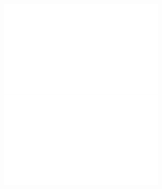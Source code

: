 ![](https://raw.githubusercontent.com/botchGNU/botchGNU/master/generated/overview.svg)
![](https://raw.githubusercontent.com/botchGNU/botchGNU/master/generated/languages.svg)

